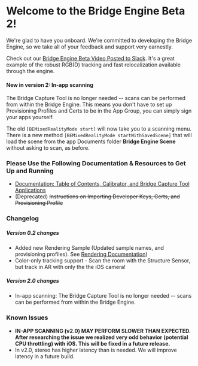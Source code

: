 # Welcome to the Bridge Engine Beta 2!

We're glad to have you onboard. We're committed to developing the Bridge Engine, so we take all of your feedback and support very earnestly.

Check out our <a href="https://www.youtube.com/embed/nXB_0DGbamU" target="_blank">Bridge Engine Beta Video Posted to Slack</a>. It's a great example of the robust RGB(D) tracking and fast relocalization available through the engine.   
#### New in version 2: In-app scanning
The Bridge Capture Tool is no longer needed -- scans can be performed from within the Bridge Engine. This means you don't have to set up Provisioning Profiles and Certs to be in the App Group, you can simply sign your apps yourself.

The old `[BEMixedRealityMode start]` will now take you to a scanning menu. There is a new method `[BEMixedRealityMode startWithSavedScene]` that will load the scene from the app Documents folder **Bridge Engine Scene** without asking to scan, as before.


### Please Use the Following Documentation & Resources to Get Up and Running
- [Documentation: Table of Contents, Calibrator, and Bridge Capture Tool Applications](https://github.com/OccipitalOpenSource/bridge-engine-beta/wiki)
- (Deprecated) ~~Instructions on Importing Developer Keys, Certs, and Provisioning Profile~~

### Changelog

##### Version 0.2 changes
 - Added new Rendering Sample (Updated sample names, and provisioning profiles). See [Rendering Documentation](https://github.com/OccipitalOpenSource/bridge-engine-beta/wiki/Documentation:-Advanced-Rendering-with-the-Bridge-Engine))
 - Color-only tracking support - Scan the room with the Structure Sensor, but track in AR with only the the iOS camera!

##### Version 2.0 changes
 - In-app scanning: The Bridge Capture Tool is no longer needed -- scans can be performed from within the Bridge Engine. 


 ### Known Issues
  - **IN-APP SCANNING (v2.0) MAY PERFORM SLOWER THAN EXPECTED. After researching the issue we realized very odd behavior (potential CPU throttling) with iOS. This will be fixed in a future release.**
  - In v2.0, stereo has higher latency than is needed. We will improve latency in a future build. 
